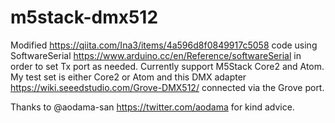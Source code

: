 # m5stack-dmx512

Modified https://qiita.com/Ina3/items/4a596d8f0849917c5058 code using SoftwareSerial https://www.arduino.cc/en/Reference/softwareSerial in order to set Tx port as needed. Currently support M5Stack Core2 and Atom. My test set is either Core2 or Atom and this DMX adapter https://wiki.seeedstudio.com/Grove-DMX512/ connected via the Grove port.

Thanks to @aodama-san https://twitter.com/aodama for kind advice.
